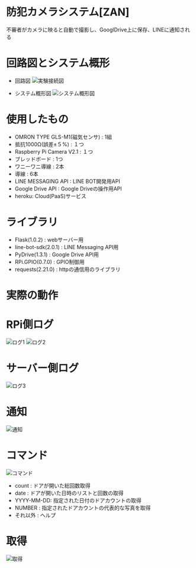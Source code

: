 # 防犯カメラシステム[ZAN]

不審者がカメラに映ると自動で撮影し、GooglDrive上に保存、LINEに通知される

# 回路図とシステム概形
* 回路図
![実験接続図](https://user-images.githubusercontent.com/112361650/226249517-0b1970e9-e467-412f-a9ce-8ccae870e665.png)

* システム概形図
![システム概形図](https://user-images.githubusercontent.com/112361650/226249505-96b12e9c-97e1-479d-b6be-c31cf3940f09.png)

# 使用したもの

* OMRON TYPE GLS-M1(磁気センサ)  :  1組
* 抵抗1000Ω(誤差±５%)   : １つ
* Raspberry Pi Camera V2.1  :  １つ
* ブレッドボード  :  1つ
* ワニーワニ導線  :  2本
* 導線 : 6本
* LINE MESSAGING API : LINE BOT開発用API
* Google Drive API : Google Driveの操作用API
* heroku: Cloud(PaaS)サービス

# ライブラリ
* Flask(1.0.2) : webサーバー用
* line-bot-sdk(2.0.1) : LINE Messaging API用 
* PyDrive(1.3.1) : Google Drive API用
* RPi.GPIO(0.7.0) : GPIO制御用
* requests(2.21.0) : httpの通信用のライブラリ

# 実際の動作
# RPi側ログ 
![ログ1](https://user-images.githubusercontent.com/112361650/226249508-2b07c385-c020-41ba-b88a-197d049d5eb1.png)
![ログ2](https://user-images.githubusercontent.com/112361650/226249514-441b5383-670e-4ac5-a703-f4becfd3a102.png)

# サーバー側ログ 
![ログ3](https://user-images.githubusercontent.com/112361650/226251427-fdb2e8cb-34ed-481f-94e0-3cf38fae80b4.png)

# 通知
![通知](https://user-images.githubusercontent.com/112361650/226249525-2c668cef-d834-4dbc-ad4a-8d58fab21a31.png)

# コマンド 
![コマンド](https://user-images.githubusercontent.com/112361650/226249468-88d33b7d-28d1-4b23-baf7-ddbf344c4760.jpg)
* count 	: ドアが開いた総回数取得
* date		: ドアが開いた日時のリストと回数の取得
* YYYY-MM-DD: 指定された日付のドアカウントの取得
* NUMBER	: 指定されたドアカウントの代表的な写真を取得
* それ以外 : ヘルプ
  
  
# 取得 
![取得](https://user-images.githubusercontent.com/112361650/226249520-7e8a84e7-d31c-4dd5-ba82-fa23fd542da7.jpg)

